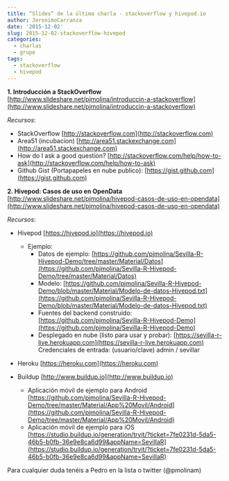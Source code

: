 ```yaml
---
title: “Slides” de la última charla - stackoverflow y hivepod.io
author: JeronimoCarranza
date: '2015-12-02'
slug: 2015-12-02-stackoverflow-hivepod
categories:
  - charlas
  - grupo
tags:
  - stackoverflow
  - hivepod
---
```



**1. Introducción a StackOverflow**  
    [http://www.slideshare.net/pjmolina/introduccin-a-stackoverflow](http://www.slideshare.net/pjmolina/introduccin-a-stackoverflow)  
    
_Recursos_:

- StackOverflow [http://stackoverflow.com](http://stackoverflow.com)
- Area51 (incubacion) [http://area51.stackexchange.com](http://area51.stackexchange.com)
- How do I ask a good question? [http://stackoverflow.com/help/how-to-ask](http://stackoverflow.com/help/how-to-ask)
- Github Gist (Portapapeles en nube publico): [https://gist.github.com](https://gist.github.com)


**2. Hivepod: Casos de uso en OpenData**  
    [http://www.slideshare.net/pjmolina/hivepod-casos-de-uso-en-opendata](http://www.slideshare.net/pjmolina/hivepod-casos-de-uso-en-opendata)

  _Recursos_:

  - Hivepod [https://hivepod.io](https://hivepod.io)
    - Ejemplo:
      - Datos de ejemplo: [https://github.com/pjmolina/Sevilla-R-Hivepod-Demo/tree/master/Material/Datos](https://github.com/pjmolina/Sevilla-R-Hivepod-Demo/tree/master/Material/Datos)
      - Modelo: [https://github.com/pjmolina/Sevilla-R-Hivepod-Demo/blob/master/Material/Modelo-de-datos-Hivepod.txt](https://github.com/pjmolina/Sevilla-R-Hivepod-Demo/blob/master/Material/Modelo-de-datos-Hivepod.txt)
      - Fuentes del backend construido: [https://github.com/pjmolina/Sevilla-R-Hivepod-Demo](https://github.com/pjmolina/Sevilla-R-Hivepod-Demo)
      - Desplegado en nube (listo para usar y probar): [https://sevilla-r-live.herokuapp.com](https://sevilla-r-live.herokuapp.com)  Credenciales de entrada: (usuario/clave) admin / sevillar

  - Heroku [https://heroku.com](https://heroku.com)
  - Buildup [http://www.buildup.io](http://www.buildup.io)
    - Aplicación móvil de ejemplo para Android [https://github.com/pjmolina/Sevilla-R-Hivepod-Demo/tree/master/Material/App%20Movil/Android](https://github.com/pjmolina/Sevilla-R-Hivepod-Demo/tree/master/Material/App%20Movil/Android)
    - Aplicación móvil de ejemplo para iOS [https://studio.buildup.io/generation/tryit/?ticket=7fe0231d-5da5-46b5-b0fb-36e9e8ca6d99&appName=SevillaR](https://studio.buildup.io/generation/tryit/?ticket=7fe0231d-5da5-46b5-b0fb-36e9e8ca6d99&appName=SevillaR)

Para cualquier duda tenéis a Pedro en la lista o twitter (@pmolinam)
